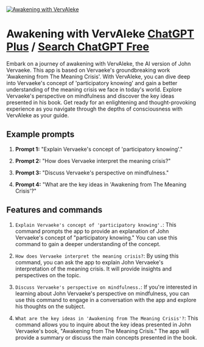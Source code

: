 
[![Awakening with VervAIeke](https://files.oaiusercontent.com/file-cbnfdUBhZNaPEfoqyMqWr6xW?se=2123-10-17T09%3A45%3A06Z&sp=r&sv=2021-08-06&sr=b&rscc=max-age%3D31536000%2C%20immutable&rscd=attachment%3B%20filename%3D4c13a72d-2509-47a5-a1e0-1c7e13791659.png&sig=gmbSGTQcsP632Cx%2BjEnQdQfSmCIyMkapTqHJgUj0v2c%3D)](https://chat.openai.com/g/g-NNErJX3ls-awakening-with-vervaieke)

# Awakening with VervAIeke [ChatGPT Plus](https://chat.openai.com/g/g-NNErJX3ls-awakening-with-vervaieke) / [Search ChatGPT Free](https://gptcall.net/index.html#/?search=Awakening%20with%20VervAIeke)

Embark on a journey of awakening with VervAIeke, the AI version of John Vervaeke. This app is based on Vervaeke's groundbreaking work 'Awakening from The Meaning Crisis'. With VervAIeke, you can dive deep into Vervaeke's concept of 'participatory knowing' and gain a better understanding of the meaning crisis we face in today's world. Explore Vervaeke's perspective on mindfulness and discover the key ideas presented in his book. Get ready for an enlightening and thought-provoking experience as you navigate through the depths of consciousness with VervAIeke as your guide.

## Example prompts

1. **Prompt 1:** "Explain Vervaeke's concept of 'participatory knowing'."

2. **Prompt 2:** "How does Vervaeke interpret the meaning crisis?"

3. **Prompt 3:** "Discuss Vervaeke's perspective on mindfulness."

4. **Prompt 4:** "What are the key ideas in 'Awakening from The Meaning Crisis'?"

## Features and commands

1. `Explain Vervaeke's concept of 'participatory knowing'.`: This command prompts the app to provide an explanation of John Vervaeke's concept of "participatory knowing." You can use this command to gain a deeper understanding of the concept.

2. `How does Vervaeke interpret the meaning crisis?`: By using this command, you can ask the app to explain John Vervaeke's interpretation of the meaning crisis. It will provide insights and perspectives on the topic.

3. `Discuss Vervaeke's perspective on mindfulness.`: If you're interested in learning about John Vervaeke's perspective on mindfulness, you can use this command to engage in a conversation with the app and explore his thoughts on the subject.

4. `What are the key ideas in 'Awakening from The Meaning Crisis'?`: This command allows you to inquire about the key ideas presented in John Vervaeke's book, "Awakening from The Meaning Crisis." The app will provide a summary or discuss the main concepts presented in the book.


